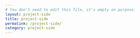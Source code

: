 ```yaml
---
# You don't need to edit this file, it's empty on purpose.
layout: project-side
title: project-side
permalink: /project-side/
category: project-side
---
```

